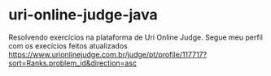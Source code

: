 # uri-online-judge-java

Resolvendo exercícios na plataforma de Uri Online Judge. Segue meu perfil com os execícios feitos atualizados https://www.urionlinejudge.com.br/judge/pt/profile/117717?sort=Ranks.problem_id&direction=asc
